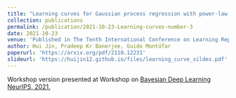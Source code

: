 ```yaml
---
title: "Learning curves for Gaussian process regression with power-law priors and targets"
collection: publications
permalink: /publication/2021-10-23-Learning-curves-number-3
date: 2021-10-23
venue: 'Published in The Tenth International Conference on Learning Representations (ICLR 2022)'
author: Hui Jin, Pradeep Kr Banerjee, Guido Montúfar
paperurl: 'https://arxiv.org/pdf/2110.12231'
slideurl: 'https://huijin12.github.io/files/learning_curve_sildes.pdf'
---
```


<!-- excerpt: 'This paper is about the number 3. The number 4 is left for future work.' -->
<!-- citation: 'Your Name, You. (2015). &quot;Paper Title Number 3.&quot; <i>Journal 1</i>. 1(3).' -->
<!-- This paper is about the number 3. The number 4 is left for future work. -->
<!-- [Download paper here](https://arxiv.org/pdf/2110.12231) -->
Workshop version presented at Workshop on [Bayesian Deep Learning NeurIPS, 2021.](http://bayesiandeeplearning.org/2021/papers/23.pdf)

<!-- Download sildes [here.](https://huijin12.github.io/files/learning_curve_sildes.pdf)  -->

<!-- Recommended citation: Your Name, You. (2015). "Paper Title Number 3." <i>Journal 1</i>. 1(3). -->

